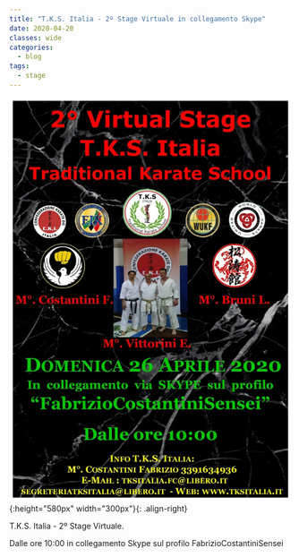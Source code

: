 ```yaml
---
title: "T.K.S. Italia - 2º Stage Virtuale in collegamento Skype"
date: 2020-04-20
classes: wide
categories:
  - blog
tags:
  - stage
---
```


![alt](/images/20200426/20200426.jpeg){:height="580px" width="300px"}{: .align-right}

T.K.S. Italia - 2º Stage Virtuale.

Dalle ore 10:00 in collegamento Skype sul profilo FabrizioCostantiniSensei
